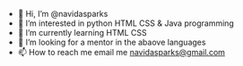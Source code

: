 - 👋 Hi, I’m @navidasparks
- 👀 I’m interested in python HTML CSS & Java programming
- 🌱 I’m currently learning HTML CSS
- 💞️ I’m looking for a mentor in the abaove languages 
- 📫 How to reach me email me navidasparks@gmail.com

<!---
navidasparks/navidasparks is a ✨ special ✨ repository because its `README.md` (this file) appears on your GitHub profile.
You can click the Preview link to take a look at your changes.
--->
